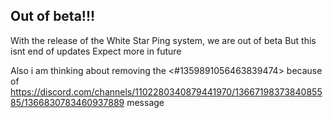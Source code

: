 ## Out of beta!!!

With the release of the White Star Ping system, we are out of beta
But this isnt end of updates
Expect more in future

Also i am thinking about removing the <#1359891056463839474> because of https://discord.com/channels/1102280340879441970/1366719837384085585/1366830783460937889 message
